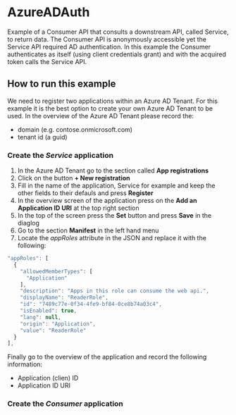 # AzureADAuth

Example of a Consumer API that consults a downstream API, called Service, to return data. The Consumer API is 
anonymously accessible yet the Service API required AD authentication. In this example the Consumer authenticates
as itself (using client credentials grant) and with the acquired token calls the Service API. 

## How to run this example

We need to register two applications within an Azure AD Tenant. For this example it is the best option to create
your own Azure AD Tenant to be used. In the overview of the Azure AD Tenant please record the:
* domain (e.g. contose.onmicrosoft.com)
* tenant id (a guid)

### Create the *Service* application
1. In the Azure AD Tenant go to the section called **App registrations**
1. Click on the button **+ New registration**
1. Fill in the name of the application, Service for example and keep the other fields to their defauls and press **Register**
1. In the overview screen of the application press on the **Add an Application ID URI** at the top right section
1. In the top of the screen press the **Set** button and press **Save** in the diaglog
1. Go to the section **Manifest** in the left hand menu
1. Locate the *appRoles* attribute in the JSON and replace it with the following:
```javascript
"appRoles": [
  {
    "allowedMemberTypes": [
      "Application"
    ],
    "description": "Apps in this role can consume the web api.",
    "displayName": "ReaderRole",
    "id": "7489c77e-0f34-4fe9-bf84-0ce8b74a03c4",
    "isEnabled": true,
    "lang": null,
    "origin": "Application",
    "value": "ReaderRole"
  }
],
```
Finally go to the overview of the application and record the following information:
* Application (clien) ID
* Application ID URI

### Create the *Consumer* application
